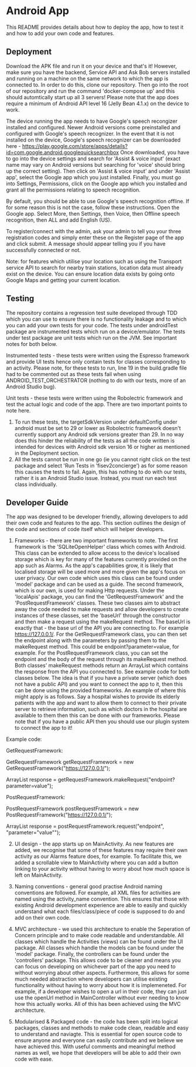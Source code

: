 # Android App
This README provides details about how to deploy the app, how to test it and how to add your own code and features.

## Deployment
Download the APK file and run it on your device and that's it! However, make sure you have the backend, Service API and Ask Bob servers installed and running on a machine on the same network to which the app is connected to. In order to do this, clone our repository. Then go into the root of our repository and run the command 'docker-compose up' and this should automtically start up all 3 servers! Please note that the app does require a minimum of Android API level 16 (Jelly Bean 4.1.x) on the device to work. 

The device running the app needs to have Google's speech recongizer installed and configured. Newer Android versions come preinstalled and configured with Google's speech recognizer. In the event that it is not installed on the device, Google's speech recognizer can be downloaded here - https://play.google.com/store/apps/details?id=com.google.android.googlequicksearchbox Once downloaded, you have to go into the device settings and search for 'Assist & voice input' (exact name may vary on Android versions but searching for 'voice' should bring up the correct setting). Then click on 'Assist & voice input' and under 'Assist app', select the Google app which you just installed. Finally, you must go into Settings, Permissions, click on the Google app which you installed and grant all the permissions relating to speech recognition.

By default, you should be able to use Google's speech recognition offline. If for some reason this is not the case, follow these instructions. Open the Google app. Select More, then Settings, then Voice, then Offline speech recognition, then ALL and add English (US).

To register/connect with the admin, ask your admin to tell you your three registration codes and simply enter these on the Register page of the app and click submit. A message should appear telling you if you have successfully connected or not.

Note: for features which utilise your location such as using the Transport service API to search for nearby train stations, location data must already exist on the device. You can ensure location data exists by going onto Google Maps and getting your current location.

## Testing
The repository contains a regression test suite developed through TDD which you can use to ensure there is no functionality leakage and to which you can add your own tests for your code. The tests under androidTest package are instrumented tests which run on a device/emulator. The tests under test package are unit tests which run on the JVM. See important notes for both below.

Instrumented tests - these tests were written using the Espresso framework and provide UI tests hence only contain tests for classes corresponding to an activity. Please note, for these tests to run, line 19 in the build.gradle file had to be commented out as these tests fail when using ANDROID_TEST_ORCHESTRATOR (nothing to do with our tests, more of an Android Studio bug). 

Unit tests - these tests were written using the Robolectric framework and test the actual logic and code of the app. There are two important points to note here. 
1. To run these tests, the targetSdkVersion under defaultConfig under android must be set to 29 or lower as Robolectric framework doesn't currently support any Android sdk versions greater than 29. In no way does this hinder the reliability of the tests as all the code written is intended for devices with Android sdk version 16 or higher as mentioned in the Deployment section.
2. All the tests cannot be run in one go (ie you cannot right click on the test package and select 'Run Tests in 'fisev2concierge') as for some reason this causes the tests to fail. Again, this has nothing to do with our tests, rather it is an Android Studio issue. Instead, you must run each test class individually.  

## Developer Guide
The app was designed to be developer friendly, allowing developers to add their own code and features to the app. This section outlines the design of the code and sections of code itself which will helper developers.

1. Frameworks - there are two important frameworks to note. The first framework is the 'SQLiteOpenHelper' class which comes with Android. This class can be extended to allow access to the device's localised storage which is key for many of the features currently provided on the app such as Alarms. As the app's capabilities grow, it is likely that localised storage will be used more and more given the app's focus on user privacy. Our own code which uses this class can be found under 'model' package and can be used as a guide. 
The second framework, which is our own, is used for making Http requests. Under the 'localApis' package, you can find the 'GetRequestFramework' and the 'PostRequestFramework' classes. These two classes aim to abstract away the code needed to make requests and allow developers to create instances of these classes, set the 'baseUrl' through the constructor and then make a request using the makeRequest method. The baseUrl is exactly that - the base url of the API you are connecting to. For example https://127.0.0.1/. For the GetRequestFramework class, you can then set the endpoint along with the parameters by passing them to the makeRequest method. This could be endpoint?parameter=value, for example. For the PostRequestFramework class, you can set the endpoint and the body of the request through its makeRequest method. Both classes' makeRequest methods return an ArrayList<String> which contains the response from the API you connected to. See example code for both classes below. The idea is that if you have a private server (which does not have a public API) and you want to connect the app to it, then this can be done using the provided frameworks. An example of where this might apply is as follows. Say a hospital wishes to provide its elderly patients with the app and want to allow them to connect to their private server to retrieve information, such as which doctors in the hospital are available to them then this can be done with our frameworks. Please note that if you have a public API then you should use our plugin system to connect the app to it!

Example code:

GetRequestFramework:

GetRequestFramework getRequestFramework = new GetRequestFramework("https://127.0.0.1/");

ArrayList<String> response = getRequestFramework.makeRequest("endpoint?parameter=value");
  
PostRequestFramework:

PostRequestFramework postRequestFramework = new PostRequestFramework("https://127.0.0.1/");

ArrayList<String> response = postRequestFramework.request("endpoint", "parameter=\"value\"");


2. UI design - the app starts up on MainActivity. As new features are added, we recognise that some of these features may require their own activity as our Alarms feature does, for example. To facilitate this, we added a scrollable view to MainActivity where you can add a button linking to your activity without having to worry about how much space is left on MainActivity.

3. Naming conventions - general good practise Android naming conventions are followed. For example, all XML files for activities are named using the activity_name convention. This ensures that those with existing Android development experience are able to easily and quickly understand what each files/class/piece of code is supposed to do and add on their own code.

4. MVC architecture - we used this architecture to enable the Seperation of Concern principle and to make code readable and understandable. All classes which handle the Activities (views) can be found under the UI package. All classes which handle the models can be found under the 'model' package. Finally, the controllers can be found under the 'controllers' package. This allows code to be cleaner and means you can focus on developing on whichever part of the app you need to without worrying about other aspects. Furthermore, this allows for some much needed abstraction where developers can utilise existing functionality without having to worry about how it is implemeneted. For example, if a developer wishes to open a url in their code, they can just use the openUrl method in MainController without ever needing to know how this actually works. All of this has been achieved using the MVC architecture.

5. Modularised & Packaged code - the code has been split into logical packages, classes and methods to make code clean, readable and easy to understand and naviagte. This is essential for open source code to ensure anyone and everyone can easily contribute and we believe we have achieved this. With useful comments and meaningful method names as well, we hope that developers will be able to add their own code with ease.
